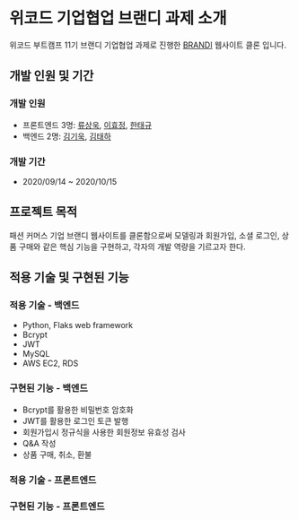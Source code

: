 # 위코드 기업협업 브랜디 과제 소개
위코드 부트캠프 11기 브랜디 기업협업 과제로 진행한 [BRANDI](https://www.brandi.co.kr) 웹사이트 클론 입니다.

## 개발 인원 및 기간
### 개발 인원
* 프론트엔드 3명: [류상욱](https://github.com/ryuinkyoto), [이효정](https://github.com/ovovv), [한태규](https://github.com/recurian1058)
* 백엔드 2명: [김기욱](https://github.com/keywookkim), [김태하](https://github.com/taeha7b)

### 개발 기간
* 2020/09/14 ~ 2020/10/15

## 프로젝트 목적
패션 커머스 기업 브랜디 웹사이트를 클론함으로써 모델링과 회원가입, 소셜 로그인, 상품 구매와 같은 핵심 기능을 구현하고,
각자의 개발 역량을 기르고자 한다.

## 적용 기술 및 구현된 기능
### 적용 기술 - 백엔드
* Python, Flaks web framework
* Bcrypt
* JWT
* MySQL
* AWS EC2, RDS

### 구현된 기능 - 백엔드
* Bcrypt를 활용한 비밀번호 암호화
* JWT를 활용한 로그인 토큰 발행
* 회원가입시 정규식을 사용한 회원정보 유효성 검사
* Q&A 작성
* 상품 구매, 취소, 환불

### 적용 기술 - 프론트엔드

### 구현된 기능 - 프론트엔드
